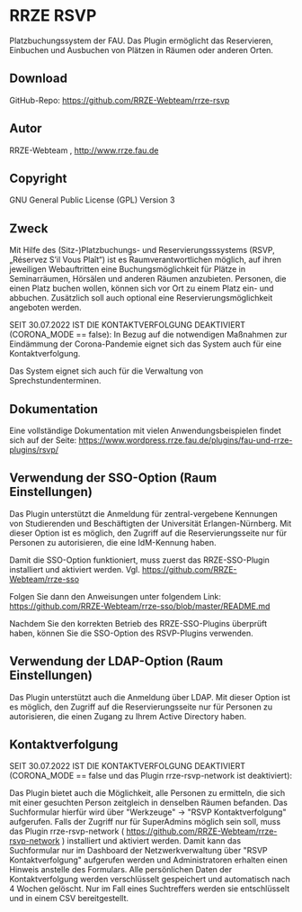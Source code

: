 # RRZE RSVP

Platzbuchungssystem der FAU.
Das Plugin ermöglicht das Reservieren, Einbuchen und Ausbuchen von Plätzen in Räumen oder anderen Orten.

## Download 

GitHub-Repo: https://github.com/RRZE-Webteam/rrze-rsvp


## Autor 
RRZE-Webteam , http://www.rrze.fau.de

## Copyright

GNU General Public License (GPL) Version 3 


## Zweck 

Mit Hilfe des (Sitz-)Platzbuchungs- und Reservierungsssystems (RSVP, „Réservez S’il Vous Plaît“) ist es Raumverantwortlichen möglich, 
auf ihren jeweiligen Webauftritten eine Buchungsmöglichkeit für Plätze in Seminarräumen, Hörsälen und anderen Räumen anzubieten. 
Personen, die einen Platz buchen wollen, können sich vor Ort zu einem Platz ein- und abbuchen. 
Zusätzlich soll auch optional eine Reservierungsmöglichkeit angeboten werden.

SEIT 30.07.2022 IST DIE KONTAKTVERFOLGUNG DEAKTIVIERT (CORONA_MODE == false):
In Bezug auf die notwendigen Maßnahmen zur Eindämmung der Corona-Pandemie eignet sich das System auch für eine Kontaktverfolgung.

Das System eignet sich auch für die Verwaltung von Sprechstundenterminen.


## Dokumentation

Eine vollständige Dokumentation mit vielen Anwendungsbeispielen findet sich auf der Seite: 
https://www.wordpress.rrze.fau.de/plugins/fau-und-rrze-plugins/rsvp/


## Verwendung der SSO-Option (Raum Einstellungen)

Das Plugin unterstützt die Anmeldung für zentral-vergebene Kennungen von Studierenden und Beschäftigten der Universität Erlangen-Nürnberg. Mit dieser Option ist es möglich, den Zugriff auf die Reservierungsseite nur für Personen zu autorisieren, die eine IdM-Kennung haben.

Damit die SSO-Option funktioniert, muss zuerst das RRZE-SSO-Plugin installiert und aktiviert werden.
Vgl. https://github.com/RRZE-Webteam/rrze-sso

Folgen Sie dann den Anweisungen unter folgendem Link:
https://github.com/RRZE-Webteam/rrze-sso/blob/master/README.md

Nachdem Sie den korrekten Betrieb des RRZE-SSO-Plugins überprüft haben, können Sie die SSO-Option des RSVP-Plugins verwenden.


## Verwendung der LDAP-Option (Raum Einstellungen)

Das Plugin unterstützt auch die Anmeldung über LDAP. Mit dieser Option ist es möglich, den Zugriff auf die Reservierungsseite nur für Personen zu autorisieren, die einen Zugang zu Ihrem Active Directory haben.


## Kontaktverfolgung

SEIT 30.07.2022 IST DIE KONTAKTVERFOLGUNG DEAKTIVIERT (CORONA_MODE == false und das Plugin rrze-rsvp-network ist deaktiviert):

Das Plugin bietet auch die Möglichkeit, alle Personen zu ermitteln, die sich mit einer gesuchten Person zeitgleich in denselben Räumen befanden.
Das Suchformular hierfür wird über "Werkzeuge" -> "RSVP Kontaktverfolgung" aufgerufen.
Falls der Zugriff nur für SuperAdmins möglich sein soll, muss das Plugin rrze-rsvp-network ( https://github.com/RRZE-Webteam/rrze-rsvp-network ) installiert und aktiviert werden.
Damit kann das Suchformular nur im Dashboard der Netzwerkverwaltung über "RSVP Kontaktverfolgung" aufgerufen werden und Administratoren erhalten einen Hinweis anstelle des Formulars. 
Alle persönlichen Daten der Kontaktverfolgung werden verschlüsselt gespeichert und automatisch nach 4 Wochen gelöscht. Nur im Fall eines Suchtreffers werden sie entschlüsselt und in einem CSV bereitgestellt.
